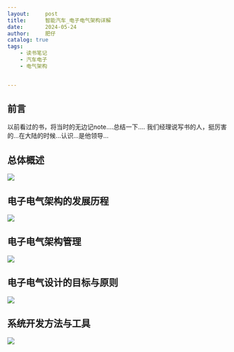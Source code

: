```yaml
---
layout:     post
title:      智能汽车_电子电气架构详解
date:       2024-05-24
author:     肥仔
catalog: true
tags:
    - 读书笔记
    - 汽车电子
    - 电气架构


--- 
```

## 前言
以前看过的书，将当时的无边记note....总结一下....
我们经理说写书的人，挺厉害的...在大陆的时候...认识...是他领导...

## 总体概述

<img src ="https://daniao2017.github.io/img/in_post/读书笔记/总体概述.png">

## 电子电气架构的发展历程

<img src ="https://daniao2017.github.io/img/in_post/读书笔记/电子电气架构的发展历程.png">

## 电子电气架构管理

<img src ="https://daniao2017.github.io/img/in_post/读书笔记/电子电气架构管理.png">

## 电子电气设计的目标与原则

<img src ="https://daniao2017.github.io/img/in_post/读书笔记/电子电气设计的目标与原则.png">

## 系统开发方法与工具

<img src ="https://daniao2017.github.io/img/in_post/读书笔记/系统开发方法与工具.png">

